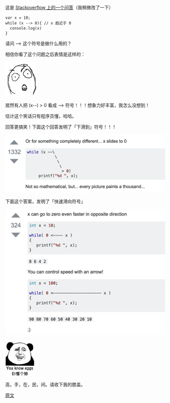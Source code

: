 这是 [Stackoverflow 上的一个问答]([https://stackoverflow.com/questions/1642028/what-is-the-operator-in-c](https://stackoverflow.com/questions/1642028/what-is-the-operator-in-c)
)（我稍微改了一下）

```
var x = 10;
while (x --> 0){ // x 趋近于 0
  console.log(x)
}
```

请问 --> 这个符号是做什么用的？

相信你看了这个问题之后表情是这样的：

![](./images/--/--_(1).png)

居然有人把 (x--) > 0 看成 --> 符号！！！想象力好丰富，我怎么没想到！

估计这个笑话只有程序员懂，哈哈。

回答更搞笑！下面这个回答发明了「下滑到」符号！！！

![](./images/--/--_(2).png)

下面这个答案，发明了「快速滑向符号」

![](./images/--/--_(3).png)

![](./images/--/--_(4).png)

高，手，在，民，间。请收下我的膝盖。

[原文](https://zhuanlan.zhihu.com/p/22498453)

